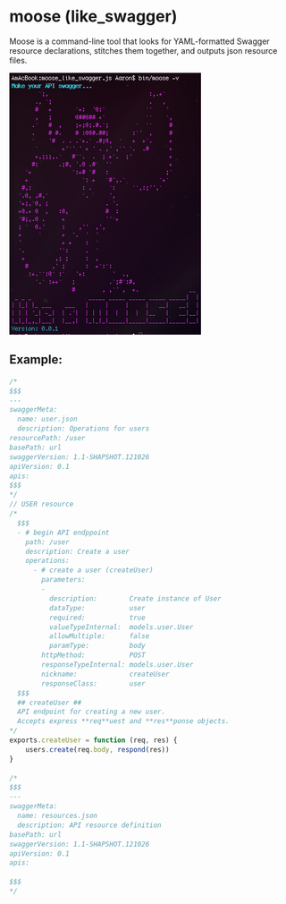# moose (like_swagger)

Moose is a command-line tool that looks for YAML-formatted Swagger resource declarations, stitches them together, and outputs json resource files.

![The moose himself](https://github.com/aaronmccall/moose_like_swagger.js/blob/master/docs/the_moose_himself.png)

## Example:

```javascript
/*
$$$
---
swaggerMeta:
  name: user.json
  description: Operations for users
resourcePath: /user
basePath: url
swaggerVersion: 1.1-SHAPSHOT.121026
apiVersion: 0.1
apis:
$$$
*/
// USER resource
/*
  $$$
  - # begin API endppoint
    path: /user
    description: Create a user
    operations:
      - # create a user (createUser)
        parameters:
        -
          description:        Create instance of User
          dataType:           user
          required:           true
          valueTypeInternal:  models.user.User
          allowMultiple:      false
          paramType:          body
        httpMethod:           POST
        responseTypeInternal: models.user.User
        nickname:             createUser
        responseClass:        user
  $$$
  ## createUser ##
  API endpoint for creating a new user.
  Accepts express **req**uest and **res**ponse objects.
*/
exports.createUser = function (req, res) {
    users.create(req.body, respond(res))
}

/*
$$$
---
swaggerMeta:
  name: resources.json
  description: API resource definition
basePath: url
swaggerVersion: 1.1-SHAPSHOT.121026
apiVersion: 0.1
apis:

$$$
*/
```



